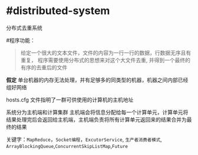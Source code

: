 #distributed-system
==================
分布式去重系统

#程序功能：
> 给定一个很大的文本文件，文件的内容为一行一行的数据，行数据无序且有重复，
> 程序需要使用分布式的思想来对这个大文件去重, 并得到一个最终的有序的去重后的文件

**假定** 单台机器的内存无法处理，并有足够多的同类型的机器，机器之间内部已经组好网络

hosts.cfg 文件指明了一群可供使用的计算机的主机地址

系统分为主机端和计算集群
主机端会将信息分配给每一个计算单元，计算单元将结果处理完后会返回给主机端，主机端负责将所有计算单元返回来的结果合并为最终的结果

关键字：`MapReduce`，`Socket编程`，`ExcutorService`, `生产者消费者模式`, `ArrayBlockingQueue`,`ConcurrentSkipListMap`,`Future`
